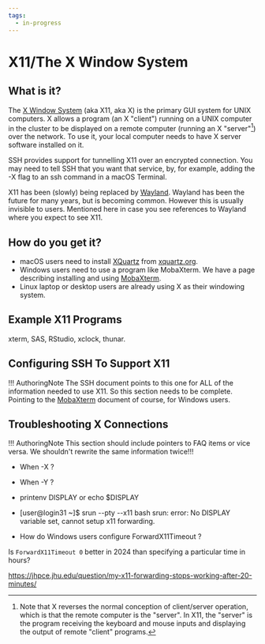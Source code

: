 ```yaml
---
tags:
  - in-progress
---
```



# X11/The X Window System

## What is it?
The [X Window System](https://en.wikipedia.org/wiki/X_Window_System) (aka X11, aka X) is the primary GUI system for UNIX computers. X allows a program (an X "client") running on a UNIX computer in the cluster to be displayed on a remote computer (running an X "server"[^1]) over the network. To use it, your local computer needs to have X server software installed on it.

SSH provides support for tunnelling X11 over an encrypted connection. You may need to tell SSH that you want that service, by, for example, adding the -X flag to an ssh command in a macOS Terminal.

X11 has been (slowly) being replaced by [Wayland](https://en.wikipedia.org/wiki/Wayland_(protocol)). Wayland has been the future for many years, but is becoming common. However this is usually invisible to users. Mentioned here in case you see references to Wayland where you expect to see X11.

[^1]:Note that X reverses the normal conception of client/server operation, which is that the remote computer is the "server". In X11, the "server" is the program receiving the keyboard and mouse inputs and displaying the output of remote "client" programs.

## How do you get it?

- macOS users need to install [XQuartz](https://en.wikipedia.org/wiki/XQuartz) from [xquartz.org](https://www.xquartz.org).
- Windows users need to use a program like MobaXterm. We have a page describing installing and using [MobaXterm](mobaxterm.md).
- Linux laptop or desktop users are already using X as their windowing system.

## Example X11 Programs

xterm, SAS, RStudio, xclock, thunar.

## Configuring SSH To Support X11
!!! AuthoringNote
    The SSH document points to this one for ALL of the information needed to use X11. So this section needs to be complete. Pointing to the [MobaXterm](mobaxterm.md) document of course, for Windows users.


## Troubleshooting X Connections

!!! AuthoringNote
    This section should include pointers to FAQ items or vice versa. We shouldn't rewrite the same information twice!!!
    
- When -X ?
- When -Y ?

- printenv DISPLAY or echo $DISPLAY

- [user@login31 ~]$ srun --pty --x11 bash
srun: error: No DISPLAY variable set, cannot setup x11 forwarding.

- How do Windows users configure ForwardX11Timeout ?

Is `ForwardX11Timeout 0` better in 2024 than specifying a particular time in hours?

https://jhpce.jhu.edu/question/my-x11-forwarding-stops-working-after-20-minutes/
